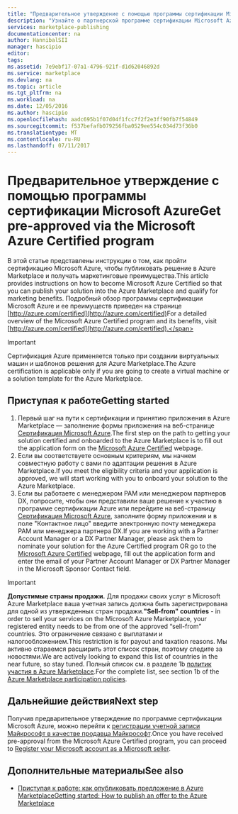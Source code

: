 ```yaml
---
title: "Предварительное утверждение с помощью программы сертификации Microsoft Azure | Документация Майкрософт"
description: "Узнайте о партнерской программе сертификации Microsoft Azure и о том, как продать образ виртуальной машины, шаблон решения, службу разработчика или службу данных в Azure Marketplace."
services: marketplace-publishing
documentationcenter: na
author: HannibalSII
manager: hascipio
editor: 
tags: 
ms.assetid: 7e9ebf17-07a1-4796-921f-d1d62046892d
ms.service: marketplace
ms.devlang: na
ms.topic: article
ms.tgt_pltfrm: na
ms.workload: na
ms.date: 12/05/2016
ms.author: hascipio
ms.openlocfilehash: aadc695b1f07d04f1fcc7f2f2e3ff90fb7f54849
ms.sourcegitcommit: f537befafb079256fba0529ee554c034d73f36b0
ms.translationtype: MT
ms.contentlocale: ru-RU
ms.lasthandoff: 07/11/2017
---
```

# <a name="get-pre-approved-via-the-microsoft-azure-certified-program"></a><span data-ttu-id="34023-103">Предварительное утверждение с помощью программы сертификации Microsoft Azure</span><span class="sxs-lookup"><span data-stu-id="34023-103">Get pre-approved via the Microsoft Azure Certified program</span></span>
<span data-ttu-id="34023-104">В этой статье представлены инструкции о том, как пройти сертификацию Microsoft Azure, чтобы публиковать решение в Azure Marketplace и получать маркетинговые преимущества.</span><span class="sxs-lookup"><span data-stu-id="34023-104">This article provides instructions on how to become Microsoft Azure Certified so that you can publish your solution into the Azure Marketplace and qualify for marketing benefits.</span></span> <span data-ttu-id="34023-105">Подробный обзор программы сертификации Microsoft Azure и ее преимуществ приведен на странице [http://azure.com/certified](http://azure.com/certified)</span><span class="sxs-lookup"><span data-stu-id="34023-105">For a detailed overview of the Microsoft Azure Certified program and its benefits, visit [http://azure.com/certified](http://azure.com/certified).</span></span>

> [!IMPORTANT]
> <span data-ttu-id="34023-106">Сертификация Azure применяется только при создании виртуальных машин и шаблонов решения для Azure Marketplace.</span><span class="sxs-lookup"><span data-stu-id="34023-106">The Azure certification is applicable only if you are going to create a virtual machine or a solution template for the Azure Marketplace.</span></span>

## <a name="getting-started"></a><span data-ttu-id="34023-107">Приступая к работе</span><span class="sxs-lookup"><span data-stu-id="34023-107">Getting started</span></span>
1. <span data-ttu-id="34023-108">Первый шаг на пути к сертификации и принятию приложения в Azure Marketplace — заполнение формы приложения на веб-странице [Сертификация Microsoft Azure](https://createopportunity.azurewebsites.net).</span><span class="sxs-lookup"><span data-stu-id="34023-108">The first step on the path to getting your solution certified and onboarded to the Azure Marketplace is to fill out the application form on the [Microsoft Azure Certified](https://createopportunity.azurewebsites.net) webpage.</span></span>
2. <span data-ttu-id="34023-109">Если вы соответствуете основным критериям, мы начнем совместную работу с вами по адаптации решения в Azure Marketplace.</span><span class="sxs-lookup"><span data-stu-id="34023-109">If you meet the eligibility criteria and your application is approved, we will start working with you to onboard your solution to the Azure Marketplace.</span></span>
3. <span data-ttu-id="34023-110">Если вы работаете с менеджером PAM или менеджером партнеров DX, попросите, чтобы они представили ваше решение к участию в программе сертификации Azure или перейдите на веб-страницу [Сертификация Microsoft Azure](http://createopportunity.azurewebsites.net), заполните форму приложения и в поле "Контактное лицо" введите электронную почту менеджера PAM или менеджера партнера DX.</span><span class="sxs-lookup"><span data-stu-id="34023-110">If you are working with a Partner Account Manager or a DX Partner Manager, please ask them to nominate your solution for the Azure Certified program OR go to the [Microsoft Azure Certified](http://createopportunity.azurewebsites.net) webpage, fill out the application form and enter the email of your Partner Account Manager or DX Partner Manager in the Microsoft Sponsor Contact field.</span></span>

> [!IMPORTANT]
> <span data-ttu-id="34023-111">**Допустимые страны продажи.** Для продажи своих услуг в Microsoft Azure Marketplace ваша учетная запись должна быть зарегистрирована для одной из утвержденных стран продажи.</span><span class="sxs-lookup"><span data-stu-id="34023-111">**"Sell-from" countries** - in order to sell your services on the Microsoft Azure Marketplace, your registered entity needs to be from one of the approved “sell-from” countries.</span></span> <span data-ttu-id="34023-112">Это ограничение связано с выплатами и налогообложением.</span><span class="sxs-lookup"><span data-stu-id="34023-112">This restriction is for payout and taxation reasons.</span></span> <span data-ttu-id="34023-113">Мы активно стараемся расширить этот список стран, поэтому следите за новостями.</span><span class="sxs-lookup"><span data-stu-id="34023-113">We are actively looking to expand this list of countries in the near future, so stay tuned.</span></span> <span data-ttu-id="34023-114">Полный список см. в разделе 1b [политик участия в Azure Marketplace](http://go.microsoft.com/fwlink/?LinkID=526833).</span><span class="sxs-lookup"><span data-stu-id="34023-114">For the complete list, see section 1b of the [Azure Marketplace participation policies](http://go.microsoft.com/fwlink/?LinkID=526833).</span></span>


## <a name="next-step"></a><span data-ttu-id="34023-115">Дальнейшие действия</span><span class="sxs-lookup"><span data-stu-id="34023-115">Next step</span></span>
<span data-ttu-id="34023-116">Получив предварительное утверждение по программе сертификации Microsoft Azure, можно перейти к [ регистрации учетной записи Майкрософт в качестве продавца Майкрософт](marketplace-publishing-accounts-creation-registration.md).</span><span class="sxs-lookup"><span data-stu-id="34023-116">Once you have received pre-approval from the Microsoft Azure Certified program, you can proceed to [Register your Microsoft account as a Microsoft seller](marketplace-publishing-accounts-creation-registration.md).</span></span>

## <a name="see-also"></a><span data-ttu-id="34023-117">Дополнительные материалы</span><span class="sxs-lookup"><span data-stu-id="34023-117">See also</span></span>
* [<span data-ttu-id="34023-118">Приступая к работе: как опубликовать предложение в Azure Marketplace</span><span class="sxs-lookup"><span data-stu-id="34023-118">Getting started: How to publish an offer to the Azure Marketplace</span></span>](marketplace-publishing-getting-started.md)
